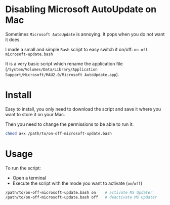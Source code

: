 # Disabling Microsoft AutoUpdate on Mac

Sometimes `Microsoft AutoUpdate` is annoying. It pops when you do not want it does. 

I made a small and simple `Bash` script to easy switch it on/off: `on-off-microsoft-update.bash`

It is a very basic script which rename the application file (`/System/Volumes/Data/Library/Application Support/Microsoft/MAU2.0/Microsoft AutoUpdate.app`). 

# Install

Easy to install, you only need to download the script and save it where you want to store it on your Mac.

Then you need to change the permissions to be able to run it.

```Bash
chmod a+x /path/to/on-off-microsoft-update.bash
```

# Usage

To run the script:

* Open a terminal
* Execute the script with the mode you want to activate (`on`/`off`)

```Bash
/path/to/on-off-microsoft-update.bash on    # activate MS Updater
/path/to/on-off-microsoft-update.bash off   # deactivate MS Updater
```
